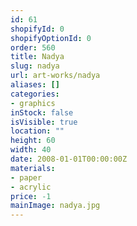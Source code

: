 ```yaml
---
id: 61
shopifyId: 0
shopifyOptionId: 0
order: 560
title: Nadya
slug: nadya
url: art-works/nadya
aliases: []
categories:
- graphics
inStock: false
isVisible: true
location: ""
height: 60
width: 40
date: 2008-01-01T00:00:00Z
materials:
- paper
- acrylic
price: -1
mainImage: nadya.jpg
---
```

